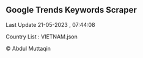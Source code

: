

## Google Trends Keywords Scraper 
 
Last Update 21-05-2023 , 07:44:08

Country List :
VIETNAM.json



© Abdul Muttaqin 
